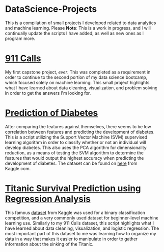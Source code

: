 # DataScience-Projects
This is a compilation of small projects I developed related to data analytics and machine learning.
Please **Note**: This is a work in progress, and I will continually update the scripts I have added, as well as new ones as I program more.

# [911 Calls](https://github.com/MilanDean/DataScience-Projects/blob/master/DataCleaning911CallsCapstoneProject.ipynb)
My first capstone project, *ever*. This was completed as a requirement in order to continue to the second portion of my data science bootcamp, which focused solely on machine learning.
This small project highlights what I have learned about data cleaning, visualization, and problem solving in order to get the answers I'm looking for. 



# [Prediction of Diabetes](https://github.com/MilanDean/DataScience-Projects/blob/master/Prediction%20of%20Diabetes.ipynb)
After comparing the features against themselves, there seems to be low correlation between features and predicting the development of diabetes.
This is a script utilizing the Support Vector Machine (SVM) supervised learning algorithm in order to classify whether or not an individual will develop diabetes.
This also uses the PCA algorithm for dimensionality reduction, as a means of testing the SVM algorithm to determine the features that would output the highest accuracy when predicting the development of diabetes.
The dataset can be found on [here](https://www.kaggle.com/uciml/pima-indians-diabetes-database) from Kaggle.com.


# [Titanic Survival Prediction using Regression Analysis](https://github.com/MilanDean/DataScience-Projects/blob/master/Titanic%20Regression%20Analysis/Data%20Cleaning%20and%20Titanic%20Survival%20Prediction.ipynb)
This famous [dataset](https://www.kaggle.com/c/titanic) from Kaggle was used for a binary classification competition, and a very commonly used dataset for beginner-level
machine learning use. Similarly to my 911 Calls dataset, this script highlights what I have learned about data cleaning, visualization, and logistic regression.
The most important part of this dataset to me was learning how to organize my data in a way that makes it easier to manipulate in order to gather information about the sinking of the Titanic.
